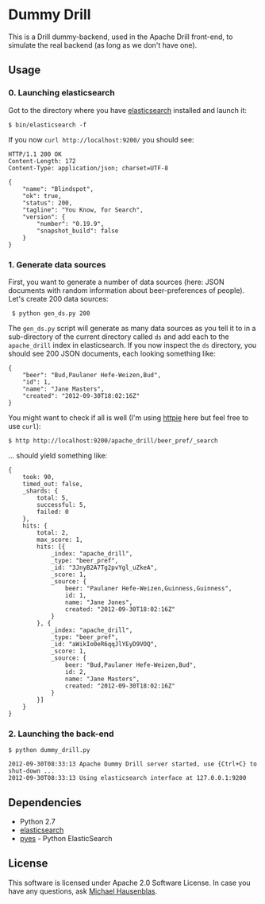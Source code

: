 # Dummy Drill

This is a Drill dummy-backend, used in the Apache Drill front-end, to simulate the real backend (as long as we don't have one).

## Usage

### 0. Launching elasticsearch

Got to the directory where you have [elasticsearch](http://www.elasticsearch.org/) installed and launch it:

	$ bin/elasticsearch -f

If you now `curl http://localhost:9200/` you should see:

	HTTP/1.1 200 OK
	Content-Length: 172
	Content-Type: application/json; charset=UTF-8

	{
		"name": "Blindspot", 
		"ok": true, 
		"status": 200, 
		"tagline": "You Know, for Search", 
		"version": {
			"number": "0.19.9", 
			"snapshot_build": false
		}
	}

### 1. Generate data sources

First, you want to generate a number of data sources (here: JSON documents with random information about beer-preferences of people). Let's create 200 data sources:

	 $ python gen_ds.py 200

The `gen_ds.py` script will generate as many data sources as you tell it to in a sub-directory of the current directory called `ds` and add each to the `apache_drill` index in elasticsearch.  If you now inspect the `ds` directory, you should see 200 JSON documents, each looking something like:

	{
		"beer": "Bud,Paulaner Hefe-Weizen,Bud",
		"id": 1,
		"name": "Jane Masters",
		"created": "2012-09-30T18:02:16Z"
	}
	
You might want to check if all is well (I'm using [httpie](https://github.com/jkbr/httpie) here but feel free to use `curl`):

	$ http http://localhost:9200/apache_drill/beer_pref/_search

... should yield something like:

	{
		took: 90,
		timed_out: false,
		_shards: {
			total: 5,
			successful: 5,
			failed: 0
		},
		hits: {
			total: 2,
			max_score: 1,
			hits: [{
				_index: "apache_drill",
				_type: "beer_pref",
				_id: "3JnyB2A7Tg2pvYgl_uZkeA",
				_score: 1,
				_source: {
					beer: "Paulaner Hefe-Weizen,Guinness,Guinness",
					id: 1,
					name: "Jane Jones",
					created: "2012-09-30T18:02:16Z"
				}
			}, {
				_index: "apache_drill",
				_type: "beer_pref",
				_id: "aWikIo0eR6qqJlYEyD9VOQ",
				_score: 1,
				_source: {
					beer: "Bud,Paulaner Hefe-Weizen,Bud",
					id: 2,
					name: "Jane Masters",
					created: "2012-09-30T18:02:16Z"
				}
			}]
		}
	}


### 2. Launching the back-end

	$ python dummy_drill.py

	2012-09-30T08:33:13 Apache Dummy Drill server started, use {Ctrl+C} to shut-down ...
	2012-09-30T08:33:13 Using elasticsearch interface at 127.0.0.1:9200
	
## Dependencies

* Python 2.7
* [elasticsearch](http://www.elasticsearch.org/)
* [pyes](https://github.com/aparo/pyes) - Python ElasticSearch

## License

This software is licensed under Apache 2.0 Software License. In case you have any questions, ask [Michael Hausenblas](http://mhausenblas.info/ "Michael Hausenblas").